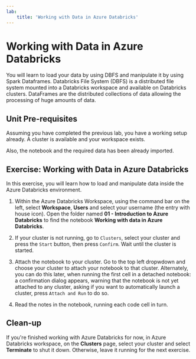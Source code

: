 ```yaml
---
lab:
    title: 'Working with Data in Azure Databricks'
---
```

# Working with Data in Azure Databricks

You will learn to load your data by using DBFS and manipulate it by using Spark Dataframes.
Databricks File System (DBFS) is a distributed file system mounted into a Databricks workspace and available on Databricks clusters.
DataFrames are the distributed collections of data allowing the processing of huge amounts of data.

## Unit Pre-requisites

Assuming you have completed the previous lab, you have a working setup already. A cluster is available and your workspace exists.

Also, the notebook and the required data has been already imported.

## Exercise: Working with Data in Azure Databricks

In this exercise, you will learn how to load and manipulate data inside the Azure Databricks environment.

1. Within the Azure Databricks Workspace, using the command bar on the left, select **Workspace**, **Users** and select your username (the entry with house icon). Open the folder named **01 - Introduction to Azure Databricks** to find the notebook **Working with data in Azure Databricks**.

1. If your cluster is not running, go to `Clusters`, select your cluster and press the `Start` button, then press `Confirm`. Wait until the cluster is started.

1. Attach the notebook to your cluster. Go to the top left dropwdown and choose your cluster to attach your notebook to that cluster. Alternately, you can do this later, when running the first cell in a detached notebook: a confirmation dialog appears, warning that the notebook is not yet attached to any cluster, asking if you want to automatically launch a cluster, press `Attach and Run` to do so.

1. Read the notes in the notebook, running each code cell in turn.

## Clean-up

If you're finished working with Azure Databricks for now, in Azure Databricks workspace, on the **Clusters** page, select your cluster and select **Terminate** to shut it down. Otherwise, leave it running for the next exercise.
